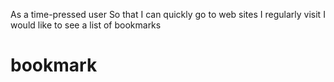 As a time-pressed user
So that I can quickly go to web sites I regularly visit
I would like to see a list of bookmarks 
# bookmark
